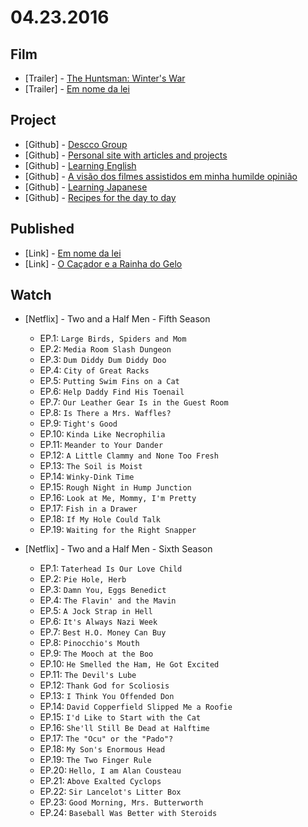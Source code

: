 # 04.23.2016

## Film

- \[Trailer\] - [The Huntsman: Winter's War](https://youtu.be/cDujY69FPWg)
- \[Trailer\] - [Em nome da lei](https://youtu.be/7i9zhlC-0wk)


## Project

- \[Github\] - [Descco Group](https://github.com/headquarters-solutions/descco.github.io)
- \[Github\] - [Personal site with articles and projects](https://github.com/headquarters-solutions/hemersonvianna.github.io) 
- \[Github\] - [Learning English](https://github.com/headquarters-solutions/donotgiveup.github.io)
- \[Github\] - [A visão dos filmes assistidos em minha humilde opinião](https://github.com/headquarters-solutions/imhomovies.github.io)
- \[Github\] - [Learning Japanese](https://github.com/headquarters-solutions/nihongobenkyou.github.io)
- \[Github\] - [Recipes for the day to day](https://github.com/headquarters-solutions/saborinstintivo.github.io)


## Published 

- \[Link\] - [Em nome da lei](http://imhomovies.com.br/opinions/em-cartaz/em-nome-da-lei/)
- \[Link\] - [O Caçador e a Rainha do Gelo](http://imhomovies.com.br/opinions/em-cartaz/the-huntsman-winters-war/)


## Watch

- \[Netflix\] - Two and a Half Men - Fifth Season
  - EP.1: `Large Birds, Spiders and Mom`
  - EP.2: `Media Room Slash Dungeon`
  - EP.3: `Dum Diddy Dum Diddy Doo`
  - EP.4: `City of Great Racks`
  - EP.5: `Putting Swim Fins on a Cat`
  - EP.6: `Help Daddy Find His Toenail`
  - EP.7: `Our Leather Gear Is in the Guest Room`
  - EP.8: `Is There a Mrs. Waffles?`
  - EP.9: `Tight's Good`
  - EP.10: `Kinda Like Necrophilia`
  - EP.11: `Meander to Your Dander`
  - EP.12: `A Little Clammy and None Too Fresh`
  - EP.13: `The Soil is Moist`
  - EP.14: `Winky-Dink Time`
  - EP.15: `Rough Night in Hump Junction`
  - EP.16: `Look at Me, Mommy, I'm Pretty`
  - EP.17: `Fish in a Drawer`
  - EP.18: `If My Hole Could Talk`
  - EP.19: `Waiting for the Right Snapper`

- \[Netflix\] - Two and a Half Men - Sixth Season
  - EP.1: `Taterhead Is Our Love Child`
  - EP.2: `Pie Hole, Herb`
  - EP.3: `Damn You, Eggs Benedict`
  - EP.4: `The Flavin' and the Mavin`
  - EP.5: `A Jock Strap in Hell`
  - EP.6: `It's Always Nazi Week`
  - EP.7: `Best H.O. Money Can Buy`
  - EP.8: `Pinocchio's Mouth`
  - EP.9: `The Mooch at the Boo`
  - EP.10: `He Smelled the Ham, He Got Excited`
  - EP.11: `The Devil's Lube`
  - EP.12: `Thank God for Scoliosis`
  - EP.13: `I Think You Offended Don`
  - EP.14: `David Copperfield Slipped Me a Roofie`
  - EP.15: `I'd Like to Start with the Cat`
  - EP.16: `She'll Still Be Dead at Halftime`
  - EP.17: `The "Ocu" or the "Pado"?`
  - EP.18: `My Son's Enormous Head`
  - EP.19: `The Two Finger Rule`
  - EP.20: `Hello, I am Alan Cousteau`
  - EP.21: `Above Exalted Cyclops`
  - EP.22: `Sir Lancelot's Litter Box`
  - EP.23: `Good Morning, Mrs. Butterworth`
  - EP.24: `Baseball Was Better with Steroids`
